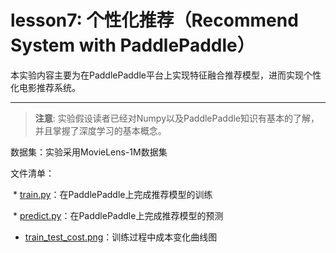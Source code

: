 # lesson7: 个性化推荐（Recommend System with PaddlePaddle） 
本实验内容主要为在PaddlePaddle平台上实现特征融合推荐模型，进而实现个性化电影推荐系统。

***

>**注意**: 实验假设读者已经对Numpy以及PaddlePaddle知识有基本的了解，并且掌握了深度学习的基本概念。

数据集：实验采用MovieLens-1M数据集

文件清单：

  * [train.py](train.py)：在PaddlePaddle上完成推荐模型的训练

  * [predict.py](predict.py)：在PaddlePaddle上完成推荐模型的预测
  
  * [train_test_cost.png](train_test_cost.png)：训练过程中成本变化曲线图
